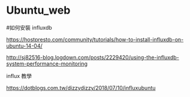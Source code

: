 # Ubuntu_web
#如何安裝 influxdb 

https://hostpresto.com/community/tutorials/how-to-install-influxdb-on-ubuntu-14-04/

http://sj82516-blog.logdown.com/posts/2229420/using-the-influxdb-system-performance-monitoring

influx 教學

https://dotblogs.com.tw/dizzydizzy/2018/07/10/influxubuntu
